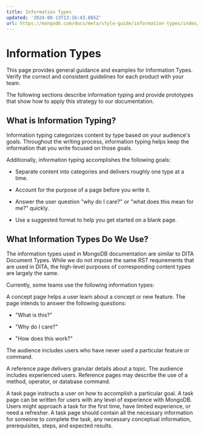 ```yaml
---
title: Information Types
updated: '2024-08-13T13:16:43.865Z'
url: https://mongodb.com/docs/meta/style-guide/information-types/index/
---
```


# Information Types

This page provides general guidance and examples for Information Types. Verify the correct and consistent guidelines for each product with your team.

The following sections describe information typing and provide prototypes that show how to apply this strategy to our documentation.

## What is Information Typing?

Information typing categorizes content by type based on your audience's goals. Throughout the writing process, information typing helps keep the information that you write focused on those goals.

Additionally, information typing accomplishes the following goals:

- Separate content into categories and delivers roughly one type at a time.

- Account for the purpose of a page before you write it.

- Answer the user question "why do I care?" or "what does this mean for me?" quickly.

- Use a suggested format to help you get started on a blank page.

## What Information Types Do We Use?

The information types used in MongoDB documentation are similar to DITA Document Types. While we do not impose the same RST requirements that are used in DITA, the high-level purposes of corresponding content types are largely the same.

Currently, some teams use the following information types:

A concept page helps a user learn about a concept or new feature. The page intends to answer the following questions:

- "What is this?"

- "Why do I care?"

- "How does this work?"

The audience includes users who have never used a particular feature or command.

A reference page delivers granular details about a topic. The audience includes experienced users. Reference pages may describe the use of a method, operator, or database command.

A task page instructs a user on how to accomplish a particular goal. A task page can be written for users with any level of experience with MongoDB. Users might approach a task for the first time, have limited experience, or need a refresher. A task page should contain all the necessary information for someone to complete the task, any necessary conceptual information, prerequisites, steps, and expected results.